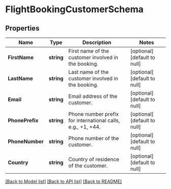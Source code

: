 # FlightBookingCustomerSchema

## Properties
Name | Type | Description | Notes
------------ | ------------- | ------------- | -------------
**FirstName** | **string** | First name of the customer involved in the booking. | [optional] [default to null]
**LastName** | **string** | Last name of the customer involved in the booking. | [optional] [default to null]
**Email** | **string** | Email address of the customer. | [optional] [default to null]
**PhonePrefix** | **string** | Phone number prefix for international calls, e.g., +1, +44. | [optional] [default to null]
**PhoneNumber** | **string** | Phone number of the customer. | [optional] [default to null]
**Country** | **string** | Country of residence of the customer. | [optional] [default to null]

[[Back to Model list]](../README.md#documentation-for-models) [[Back to API list]](../README.md#documentation-for-api-endpoints) [[Back to README]](../README.md)

